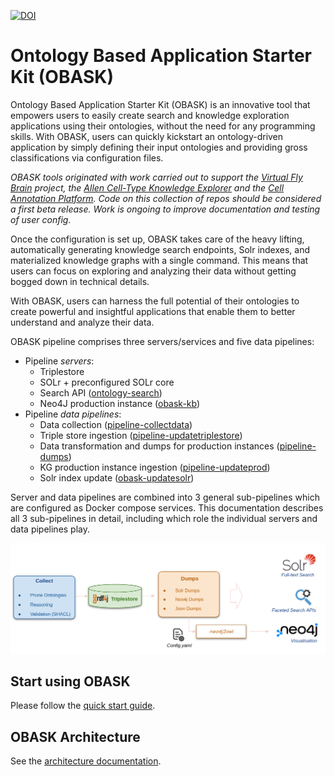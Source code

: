 [![DOI](https://zenodo.org/badge/588526260.svg)](https://zenodo.org/doi/10.5281/zenodo.10518989)

# Ontology Based Application Starter Kit (OBASK)

Ontology Based Application Starter Kit (OBASK) is an innovative tool that empowers users to easily create search and knowledge exploration applications using their ontologies, without the need for any programming skills. With OBASK, users can quickly kickstart an ontology-driven application by simply defining their input ontologies and providing gross classifications via configuration files.

_OBASK tools originated with work carried out to support the [Virtual Fly Brain](https://virtualflybrain.org/) project, the [Allen Cell-Type Knowledge Explorer](https://knowledge.brain-map.org/celltypes) and the [Cell Annotation Platform](https://celltype.info/). Code on this collection of repos should be considered a first beta release.  Work is ongoing to improve documentation and testing of user config._

Once the configuration is set up, OBASK takes care of the heavy lifting, automatically generating knowledge search endpoints, Solr indexes, and materialized knowledge graphs with a single command. This means that users can focus on exploring and analyzing their data without getting bogged down in technical details.

With OBASK, users can harness the full potential of their ontologies to create powerful and insightful applications that enable them to better understand and analyze their data.

OBASK pipeline comprises three servers/services and five data pipelines:

- Pipeline _servers_:
  - Triplestore
  - SOLr + preconfigured SOLr core
  - Search API ([ontology-search](https://github.com/OBASKTools/ontology-search))
  - Neo4J production instance ([obask-kb](https://github.com/OBASKTools/obask-kb))
- Pipeline _data pipelines_:
  - Data collection ([pipeline-collectdata](https://github.com/OBASKTools/pipeline-collectdata))
  - Triple store ingestion ([pipeline-updatetriplestore](https://github.com/OBASKTools/pipeline-updatetriplestore))
  - Data transformation and dumps for production instances ([pipeline-dumps](https://github.com/OBASKTools/pipeline-dumps))
  - KG production instance ingestion ([pipeline-updateprod](https://github.com/OBASKTools/pipeline-updateprod))
  - Solr index update ([obask-updatesolr](https://github.com/OBASKTools/pipeline-updatesolr))

Server and data pipelines are combined into 3 general sub-pipelines which are configured as Docker compose services. This documentation describes all 3 sub-pipelines in detail, including which role the individual servers and data pipelines play.

![Pipeline Overview](docs/pipeline-overview.png)

## Start using OBASK

Please follow the [quick start guide](https://obasktools.github.io/obask/quick_start/).

## OBASK Architecture

See the [architecture documentation](https://obasktools.github.io/obask/architecture/).



